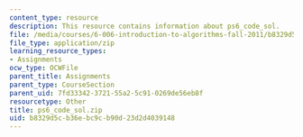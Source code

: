 ```yaml
---
content_type: resource
description: This resource contains information about ps6_code_sol.
file: /media/courses/6-006-introduction-to-algorithms-fall-2011/b8329d5cb36ebc9cb90d23d2d4039148_ps6_code_sol.zip
file_type: application/zip
learning_resource_types:
- Assignments
ocw_type: OCWFile
parent_title: Assignments
parent_type: CourseSection
parent_uid: 7fd33342-3721-55a2-5c91-0269de56eb8f
resourcetype: Other
title: ps6_code_sol.zip
uid: b8329d5c-b36e-bc9c-b90d-23d2d4039148
---
```

